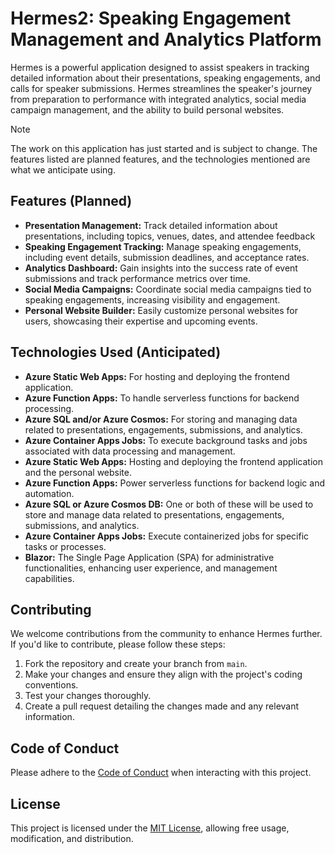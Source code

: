 # Hermes2: Speaking Engagement Management and Analytics Platform

Hermes is a powerful application designed to assist speakers in tracking detailed information about their presentations, speaking engagements, and calls for speaker submissions. Hermes streamlines the speaker's journey from preparation to performance with integrated analytics, social media campaign management, and the ability to build personal websites.

> [!NOTE]
>
> The work on this application has just started and is subject to change. The features listed are planned features, and the technologies mentioned are what we anticipate using.



## Features (Planned)

- **Presentation Management:** Track detailed information about presentations, including topics, venues, dates, and attendee feedback
- **Speaking Engagement Tracking:** Manage speaking engagements, including event details, submission deadlines, and acceptance rates.
- **Analytics Dashboard:** Gain insights into the success rate of event submissions and track performance metrics over time.
- **Social Media Campaigns:** Coordinate social media campaigns tied to speaking engagements, increasing visibility and engagement.
- **Personal Website Builder:** Easily customize personal websites for users, showcasing their expertise and upcoming events.

## Technologies Used (Anticipated)

- **Azure Static Web Apps:** For hosting and deploying the frontend application.
- **Azure Function Apps:** To handle serverless functions for backend processing.
- **Azure SQL and/or Azure Cosmos:** For storing and managing data related to presentations, engagements, submissions, and analytics.
- **Azure Container Apps Jobs:** To execute background tasks and jobs associated with data processing and management.
- **Azure Static Web Apps:** Hosting and deploying the frontend application and the personal website.
- **Azure Function Apps:** Power serverless functions for backend logic and automation.
- **Azure SQL or Azure Cosmos DB:** One or both of these will be used to store and manage data related to presentations, engagements, submissions, and analytics.
- **Azure Container Apps Jobs:** Execute containerized jobs for specific tasks or processes.
- **Blazor:** The Single Page Application (SPA) for administrative functionalities, enhancing user experience, and management capabilities.

## Contributing

We welcome contributions from the community to enhance Hermes further. If you'd like to contribute, please follow these steps:

1. Fork the repository and create your branch from `main`.
2. Make your changes and ensure they align with the project's coding conventions.
3. Test your changes thoroughly.
4. Create a pull request detailing the changes made and any relevant information.

## Code of Conduct

Please adhere to the [Code of Conduct](CODE_OF_CONDUCT.md) when interacting with this project.

## License

This project is licensed under the [MIT License](LICENSE), allowing free usage, modification, and distribution.